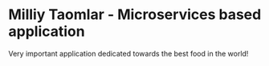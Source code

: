 # Milliy Taomlar - Microservices based application

Very important application dedicated towards the best food in the world!
